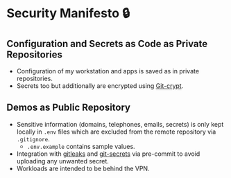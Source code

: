 # Security Manifesto 🔒

## Configuration and Secrets as Code as Private Repositories

- Configuration of my workstation and apps is saved as in private repositories.
- Secrets too but additionally are encrypted using [Git-crypt](https://github.com/AGWA/git-crypt).

## Demos as Public Repository

- Sensitive information (domains, telephones, emails, secrets) is only kept locally in `.env` files which are excluded from the remote repository via `.gitignore`.
  - `.env.example` contains sample values.
- Integration with [gitleaks](https://github.com/zricethezav/gitleaks#pre-commit) and [git-secrets](https://github.com/awslabs/git-secrets) via pre-commit to avoid uploading any unwanted secret.
- Workloads are intended to be behind the VPN.
